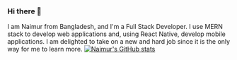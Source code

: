### Hi there 👋

I am Naimur from Bangladesh, and I'm a Full Stack Developer. I use MERN stack to develop web applications and, using React Native, develop mobile applications. I am delighted to take on a new and hard job since it is the only way for me to learn more.
[![Naimur's GitHub stats](https://github-readme-stats.vercel.app/api?username=Naimur2)](https://github.com/anuraghazra/github-readme-stats)
